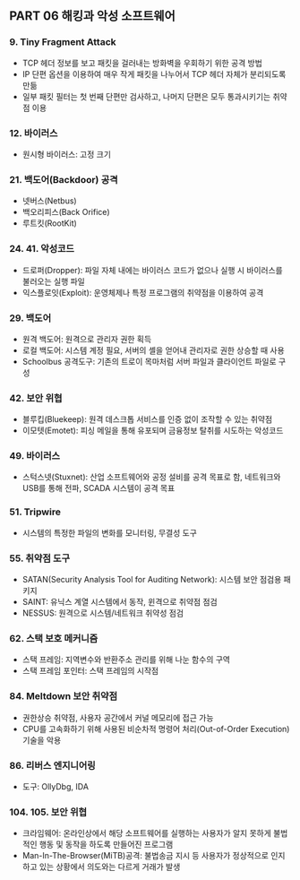## PART 06 해킹과 악성 소프트웨어

### 9. Tiny Fragment Attack
- TCP 헤더 정보를 보고 패킷을 걸러내는 방화벽을 우회하기 위한 공격 방법
- IP 단편 옵션을 이용하여 매우 작게 패킷을 나누어서 TCP 헤더 자체가 분리되도록 만듦
- 일부 패킷 필터는 첫 번째 단편만 검사하고, 나머지 단편은 모두 통과시키기는 취약점 이용


### 12. 바이러스
- 원시형 바이러스: 고정 크기


### 21. 백도어(Backdoor) 공격
- 넷버스(Netbus)
- 백오리피스(Back Orifice)
- 루트킷(RootKit)


### 24. 41. 악성코드
- 드로퍼(Dropper): 파일 자체 내에는 바이러스 코드가 없으나 실행 시 바이러스를 불러오는 실행 파일
- 익스플로잇(Exploit): 운영체제나 특정 프로그램의 취약점을 이용하여 공격


### 29. 백도어
- 원격 백도어: 원격으로 관리자 권한 획득
- 로컬 백도어: 시스템 계정 필요, 서버의 셸을 얻어내 관리자로 권한 상승할 때 사용
- Schoolbus 공격도구: 기존의 트로이 목마처럼 서버 파일과 클라이언트 파일로 구성


### 42. 보안 위협
- 블루킵(Bluekeep): 원격 데스크톱 서비스를 인증 없이 조작할 수 있는 취약점
- 이모텟(Emotet): 피싱 메일을 통해 유포되며 금융정보 탈취를 시도하는 악성코드


### 49. 바이러스
- 스턱스넷(Stuxnet): 산업 소프트웨어와 공정 설비를 공격 목표로 함, 네트워크와 USB를 통해 전파, SCADA 시스템이 공격 목표


### 51. Tripwire
- 시스템의 특정한 파일의 변화를 모니터링, 무결성 도구


### 55. 취약점 도구
- SATAN(Security Analysis Tool for Auditing Network): 시스템 보안 점검용 패키지
- SAINT: 유닉스 계열 시스템에서 동작, 윈격으로 취약점 점검
- NESSUS: 원격으로 시스템/네트워크 취약성 점검


### 62. 스택 보호 메커니즘
- 스택 프레임: 지역변수와 반환주소 관리를 위해 나눈 함수의 구역
- 스택 프레임 포인터: 스택 프레임의 시작점


### 84. Meltdown 보안 취약점
- 권한상승 취약점, 사용자 공간에서 커널 메모리에 접근 가능
- CPU를 고속화하기 위해 사용된 비순차적 명령어 처리(Out-of-Order Execution) 기술을 악용


### 86. 리버스 엔지니어링
- 도구: OllyDbg, IDA


### 104. 105. 보안 위협
- 크라임웨어: 온라인상에서 해당 소프트웨어를 실행하는 사용자가 알지 못하게 불법적인 행동 및 동작을 하도록 만들어진 프로그램
- Man-In-The-Browser(MiTB)공격: 불법송금 지시 등 사용자가 정상적으로 인지하고 있는 상황에서 의도와는 다르게 거래가 발생


